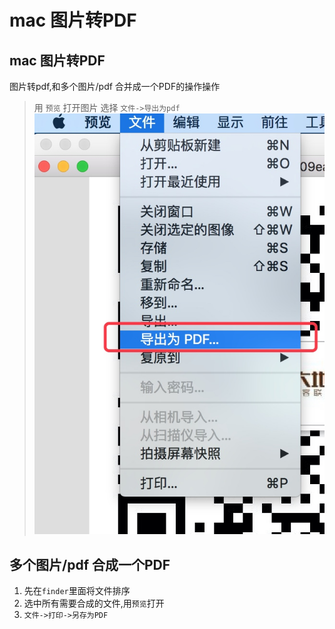 # mac 图片转PDF

## mac 图片转PDF

图片转pdf,和多个图片/pdf 合并成一个PDF的操作操作

> 用 `预览` 打开图片 选择 `文件->导出为pdf` ![-w302](.gitbook/assets/15036362582024.jpg)

## 多个图片/pdf 合成一个PDF

1. 先在`finder`里面将文件排序
2. 选中所有需要合成的文件,用`预览`打开
3. `文件->打印->另存为PDF`

